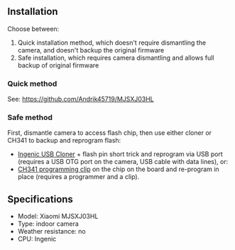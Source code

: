 ## Installation

Choose between:
1. Quick installation method, which doesn't require dismantling the camera, and doesn't backup the original firmware
2. Safe installation, which requires camera dismantling and allows full backup of original firmware

### Quick method

See: https://github.com/Andrik45719/MJSXJ03HL

### Safe method

First, dismantle camera to access flash chip, then use either cloner or CH341 to backup and reprogram flash:
- [Ingenic USB Cloner](https://github.com/themactep/thingino-firmware/wiki/Ingenic-USB-Cloner) + flash pin short trick and reprogram via USB port (requires a USB OTG port on the camera, USB cable with data lines), or:
- [CH341 programming clip](https://github.com/themactep/thingino-firmware/wiki/CH341A-Programmer) on the chip on the board and re-program in place (requires a programmer and a clip).

## Specifications

* Model: Xiaomi MJSXJ03HL
* Type: indoor camera
* Weather resistance: no
* CPU: Ingenic
